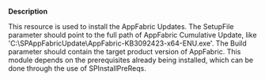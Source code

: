 **Description**

This resource is used to install the AppFabric Updates. The SetupFile parameter should point to the 
full path of AppFabric Cumulative Update, like 'C:\SPAppFabricUpdate\AppFabric-KB3092423-x64-ENU.exe'.
The Build parameter should contain the target product version of AppFabric. This module depends 
on the prerequisites already being installed, which can be done through the use of SPInstallPreReqs.
